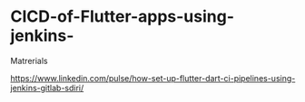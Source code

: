 # CICD-of-Flutter-apps-using-jenkins-

Matrerials

https://www.linkedin.com/pulse/how-set-up-flutter-dart-ci-pipelines-using-jenkins-gitlab-sdiri/

